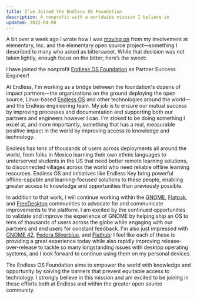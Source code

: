 ```yaml
---
title: I’ve Joined the Endless OS Foundation
description: A nonprofit with a worldwide mission I believe in
updated: 2022-04-08
---
```


A bit over a week ago I wrote how I was [moving on](/blog/farewell-elementary) from my involvement at elementary, Inc. and the elementary open source project—something I described to many who asked as bittersweet. While that decision was not taken lightly, enough focus on the bitter; here’s the sweet:

I have joined the nonprofit [Endless OS Foundation](https://www.endlessos.org/) as Partner Success Engineer!

At Endless, I'm working as a bridge between the foundation's dozens of impact partners—the organizations on the ground deploying the open source, Linux-based [Endless OS](https://www.endlessos.org/os) and other technologies around the world—and the Endless engineering team. My job is to ensure our mutual success by improving processes and documentation and supporting both our partners and engineers however I can. I'm stoked to be doing something I excel at, and more importantly, something that has a real, measurable positive impact in the world by improving access to knowledge and technology.

Endless has tens of thousands of users across deployments all around the world, from folks in Mexico learning their own ethnic languages to underserved students in the US that need better remote learning solutions, to disconnected villages across the world who need reliable offline learning resources. Endless OS and initiatives like Endless Key bring powerful offline-capable and learning-focused solutions to these people, enabling greater access to knowledge and opportunities than previously possible.

In addition to that work, I will continue working within the [GNOME](https://gnome.org), [Flatpak](https://flatpak.org), and [FreeDesktop](https://freedesktop.org) communities to advocate for and communicate improvements to the platform. I am excited by the continued opportunities to validate and improve the experience of GNOME by helping ship an OS to tens of thousands of users across the globe while engaging with our partners and end users for constant feedback. I'm also just impressed with [GNOME 42](https://release.gnome.org/42/), [Fedora Silverblue](https://getfedora.org/), and [Flathub](https://flathub.org): I feel like each of these is providing a great experience today while also rapidly improving release-over-release to tackle so many longstanding issues with desktop operating systems, and I look forward to continue using them on my personal devices.

The Endless OS Foundation aims to empower the world with knowledge and opportunity by solving the barriers that prevent equitable access to technology. I strongly believe in this mission and am excited to be joining in these efforts both at Endless and within the greater open source community.
